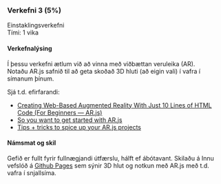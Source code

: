 ### Verkefni 3 (5%)
Einstaklingsverkefni <br>
Tími: 1 vika

#### Verkefnalýsing

Í þessu verkefni ætlum við að vinna með viðbættan veruleika (AR). <br>
Notaðu AR.js safnið til að geta skoðað 3D hluti (að eigin vali) í vafra í símanum þínum.

Sjá t.d. efirfarandi:
- [Creating Web-Based Augmented Reality With Just 10 Lines of HTML Code (For Beginners — AR.js)](https://medium.com/@fauziali/creating-web-based-augmented-reality-with-just-10-lines-of-html-code-for-beginners-ar-js-d62ef596eab)
- [So you want to get started with AR.js](https://medium.com/@aschmelyun/so-you-want-to-get-started-with-ar-js-41dd4fba5f81)
- [Tips + tricks to spice up your AR.js projects](https://medium.com/@aschmelyun/tips-tricks-to-spice-up-your-ar-js-projects-fa89bc2ec296)


#### Námsmat og skil
Gefið er fullt fyrir fullnægjandi útfærslu, hálft ef ábótavant.
Skilaðu á Innu vefslóð á [Github Pages](https://pages.github.com/) sem sýnir 3D hlut og notkun með AR.js með t.d. vafra í snjallsíma.
